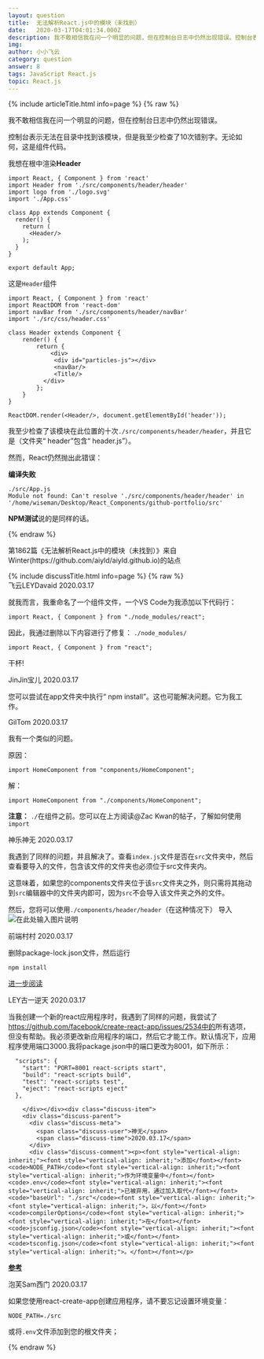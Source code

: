 ```yaml
---
layout: question
title:  无法解析React.js中的模块（未找到）
date:   2020-03-17T04:01:34.000Z
description: 我不敢相信我在问一个明显的问题，但在控制台日志中仍然出现错误。控制台表示无法在目录中找到该模块，但是我至少检查了10次错别字。无论如何，这是组件代码。...
img: 
author: 小小飞云
category: question
answer: 8
tags: JavaScript React.js
topic: React.js
---
```

<div class="article-root">
  <div class="article">
    {% include articleTitle.html info=page %}
    {% raw %}
    <div class="article-content"><p><font style="vertical-align: inherit;"><font style="vertical-align: inherit;">我不敢相信我在问一个明显的问题，但在控制台日志中仍然出现错误。</font></font></p>

<p><font style="vertical-align: inherit;"><font style="vertical-align: inherit;">控制台表示无法在目录中找到该模块，但是我至少检查了10次错别字。</font><font style="vertical-align: inherit;">无论如何，这是组件代码。</font></font></p>

<p><font style="vertical-align: inherit;"><font style="vertical-align: inherit;">我想</font><font style="vertical-align: inherit;">在根中</font><font style="vertical-align: inherit;">渲染</font></font><strong><font style="vertical-align: inherit;"><font style="vertical-align: inherit;">Header</font></font></strong><font style="vertical-align: inherit;"></font></p>

<pre><code>import React, { Component } from 'react'<font></font>
import Header from './src/components/header/header'<font></font>
import logo from './logo.svg'<font></font>
import './App.css'<font></font>
<font></font>
class App extends Component {<font></font>
  render() {<font></font>
    return (<font></font>
      &lt;Header/&gt;<font></font>
    );<font></font>
  }<font></font>
}<font></font>
<font></font>
export default App;<font></font>
</code></pre>

<p><font style="vertical-align: inherit;"><font style="vertical-align: inherit;">这是</font></font><code>Header</code><font style="vertical-align: inherit;"><font style="vertical-align: inherit;">组件</font></font></p>

<pre><code>import React, { Component } from 'react'<font></font>
import ReactDOM from 'react-dom'<font></font>
import navBar from './src/components/header/navBar'<font></font>
import './src/css/header.css'<font></font>
<font></font>
class Header extends Component {<font></font>
    render() {<font></font>
        return {<font></font>
            &lt;div&gt;<font></font>
             &lt;div id="particles-js"&gt;&lt;/div&gt;<font></font>
             &lt;navBar/&gt;<font></font>
             &lt;Title/&gt;<font></font>
          &lt;/div&gt;<font></font>
        };<font></font>
    }<font></font>
}<font></font>
<font></font>
ReactDOM.render(&lt;Header/&gt;, document.getElementById('header'));<font></font>
</code></pre>

<p><font style="vertical-align: inherit;"><font style="vertical-align: inherit;">我至少检查了该模块在此位置的十次</font></font><code>./src/components/header/header</code><font style="vertical-align: inherit;"><font style="vertical-align: inherit;">，并且它是（文件夹“ header”包含“ header.js”）。</font></font></p>

<p><font style="vertical-align: inherit;"><font style="vertical-align: inherit;">然而，React仍然抛出此错误：</font></font></p>

<p><strong><font style="vertical-align: inherit;"><font style="vertical-align: inherit;">编译失败</font></font></strong></p>

<p><code>./src/App.js
Module not found: Can't resolve './src/components/header/header' in '/home/wiseman/Desktop/React_Components/github-portfolio/src'</code></p>

<p><strong><font style="vertical-align: inherit;"><font style="vertical-align: inherit;">NPM测试</font></font></strong><font style="vertical-align: inherit;"><font style="vertical-align: inherit;">说的是同样的话。</font></font></p></div>
    {% endraw %}
  </div>
  <p class="winter_mark">第1862篇《无法解析React.js中的模块（未找到）》来自Winter(https://github.com/aiyld/aiyld.github.io)的站点</p>
  <div class="discuss-wrapper">
    {% include discussTitle.html info=page %}
    {% raw %}
    <div class="discuss-item">
        <div class="discuss-parent">
          <div class="discuss-meta">
            <span class="discuss-user">飞云LEYDavaid</span>
            <span class="discuss-time">2020.03.17</span>
          </div>
          <div class="discuss-comment"><p><font style="vertical-align: inherit;"><font style="vertical-align: inherit;">就我而言，我重命名了一个组件文件，一个VS Code为我添加以下代码行： </font></font></p>

<pre><code>import React, { Component } from "./node_modules/react";
</code></pre>

<p><font style="vertical-align: inherit;"><font style="vertical-align: inherit;">因此，我通过删除以下内容进行了修复： </font></font><code>./node_modules/</code></p>

<pre><code>import React, { Component } from "react";
</code></pre>

<p><font style="vertical-align: inherit;"><font style="vertical-align: inherit;">干杯!</font></font></p></div>
        </div></div><div class="discuss-item">
        <div class="discuss-parent">
          <div class="discuss-meta">
            <span class="discuss-user">JinJin宝儿</span>
            <span class="discuss-time">2020.03.17</span>
          </div>
          <div class="discuss-comment"><p><font style="vertical-align: inherit;"><font style="vertical-align: inherit;">您可以尝试在app文件夹中执行“ npm install”。</font><font style="vertical-align: inherit;">这也可能解决问题。</font><font style="vertical-align: inherit;">它为我工作。</font></font></p></div>
        </div></div><div class="discuss-item">
        <div class="discuss-parent">
          <div class="discuss-meta">
            <span class="discuss-user">GilTom</span>
            <span class="discuss-time">2020.03.17</span>
          </div>
          <div class="discuss-comment"><p><font style="vertical-align: inherit;"><font style="vertical-align: inherit;">我有一个类似的问题。</font></font></p>

<p><font style="vertical-align: inherit;"><font style="vertical-align: inherit;">原因：</font></font></p>

<pre><code>import HomeComponent from "components/HomeComponent";
</code></pre>

<p><font style="vertical-align: inherit;"><font style="vertical-align: inherit;">解：</font></font></p>

<pre><code>import HomeComponent from "./components/HomeComponent";
</code></pre>

<p><strong><font style="vertical-align: inherit;"><font style="vertical-align: inherit;">注意：</font></font></strong> <code>./</code><font style="vertical-align: inherit;"><font style="vertical-align: inherit;">在组件之前。</font><font style="vertical-align: inherit;">您可以在上方阅读@Zac Kwan的帖子，了解如何使用</font></font><code>import</code></p></div>
        </div></div><div class="discuss-item">
        <div class="discuss-parent">
          <div class="discuss-meta">
            <span class="discuss-user">神乐神无</span>
            <span class="discuss-time">2020.03.17</span>
          </div>
          <div class="discuss-comment"><p><font style="vertical-align: inherit;"><font style="vertical-align: inherit;">我遇到了同样的问题，并且解决了。</font><font style="vertical-align: inherit;">查看</font></font><code>index.js</code><font style="vertical-align: inherit;"><font style="vertical-align: inherit;">文件是否在</font></font><code>src</code><font style="vertical-align: inherit;"><font style="vertical-align: inherit;">文件夹中，然后查看要导入的文件，包含该文件的文件夹也必须位于src文件夹内。</font></font></p>

<p><font style="vertical-align: inherit;"><font style="vertical-align: inherit;">这意味着，如果您的components文件夹位于该</font></font><code>src</code><font style="vertical-align: inherit;"><font style="vertical-align: inherit;">文件</font><font style="vertical-align: inherit;">夹之外</font><font style="vertical-align: inherit;">，则只需将其拖动到</font></font><code>src</code><font style="vertical-align: inherit;"><font style="vertical-align: inherit;">编辑器中的文件夹</font><font style="vertical-align: inherit;">内即可，</font><font style="vertical-align: inherit;">因为</font></font><code>src</code><font style="vertical-align: inherit;"><font style="vertical-align: inherit;">不会导入</font><font style="vertical-align: inherit;">该文件</font><font style="vertical-align: inherit;">夹</font><font style="vertical-align: inherit;">之外的</font><font style="vertical-align: inherit;">文件。</font></font></p>

<p><font style="vertical-align: inherit;"><font style="vertical-align: inherit;">然后，您将可以使用</font></font><code>./components/header/header</code><font style="vertical-align: inherit;"><font style="vertical-align: inherit;">（在这种情况下）
 </font><font style="vertical-align: inherit;">导入</font></font><img src="https://i.stack.imgur.com/MkbFx.png" alt="在此处输入图片说明"> </p></div>
        </div></div><div class="discuss-item">
        <div class="discuss-parent">
          <div class="discuss-meta">
            <span class="discuss-user">前端村村</span>
            <span class="discuss-time">2020.03.17</span>
          </div>
          <div class="discuss-comment"><p><font style="vertical-align: inherit;"><font style="vertical-align: inherit;">删除package-lock.json文件，然后运行 </font></font></p>

<pre><code>npm install
</code></pre>

<p><a href="https://github.com/ReactTraining/react-router/issues/6695" rel="nofollow noreferrer"><font style="vertical-align: inherit;"><font style="vertical-align: inherit;">进一步阅读</font></font></a></p></div>
        </div></div><div class="discuss-item">
        <div class="discuss-parent">
          <div class="discuss-meta">
            <span class="discuss-user">LEY古一逆天</span>
            <span class="discuss-time">2020.03.17</span>
          </div>
          <div class="discuss-comment"><p><font style="vertical-align: inherit;"><font style="vertical-align: inherit;">当我创建一个新的react应用程序时，我遇到了同样的问题，我尝试了</font></font><a href="https://github.com/facebook/create-react-app/issues/2534" rel="nofollow noreferrer"><font style="vertical-align: inherit;"><font style="vertical-align: inherit;">https://github.com/facebook/create-react-app/issues/2534中的</font></font></a><font style="vertical-align: inherit;"><font style="vertical-align: inherit;">所有选项，</font><font style="vertical-align: inherit;">  但没有帮助。</font><font style="vertical-align: inherit;">我必须更改新应用程序的端口，然后它才能工作。</font><font style="vertical-align: inherit;">默认情况下，应用程序使用端口3000.我将package.json中的端口更改为8001，如下所示：</font></font></p>

<pre><code>  "scripts": {<font></font>
    "start": "PORT=8001 react-scripts start",<font></font>
    "build": "react-scripts build",<font></font>
    "test": "react-scripts test",<font></font>
    "eject": "react-scripts eject"<font></font>
  },<font></font>
</code></pre></div>
        </div></div><div class="discuss-item">
        <div class="discuss-parent">
          <div class="discuss-meta">
            <span class="discuss-user">神无</span>
            <span class="discuss-time">2020.03.17</span>
          </div>
          <div class="discuss-comment"><p><font style="vertical-align: inherit;"><font style="vertical-align: inherit;">添加</font></font><code>NODE_PATH</code><font style="vertical-align: inherit;"><font style="vertical-align: inherit;">作为环境变量中</font></font><code>.env</code><font style="vertical-align: inherit;"><font style="vertical-align: inherit;">已被弃用，通过加入取代</font></font><code>"baseUrl": "./src"</code><font style="vertical-align: inherit;"><font style="vertical-align: inherit;">，以</font></font><code>compilerOptions</code><font style="vertical-align: inherit;"><font style="vertical-align: inherit;">在</font></font><code>jsconfig.json</code><font style="vertical-align: inherit;"><font style="vertical-align: inherit;">或</font></font><code>tsconfig.json</code><font style="vertical-align: inherit;"><font style="vertical-align: inherit;">。</font></font></p>

<p><strong><a href="https://github.com/facebook/create-react-app/pull/6656" rel="nofollow noreferrer"><font style="vertical-align: inherit;"><font style="vertical-align: inherit;">参考</font></font></a></strong></p></div>
        </div></div><div class="discuss-item">
        <div class="discuss-parent">
          <div class="discuss-meta">
            <span class="discuss-user">泡芙Sam西门</span>
            <span class="discuss-time">2020.03.17</span>
          </div>
          <div class="discuss-comment"><p><font style="vertical-align: inherit;"><font style="vertical-align: inherit;">如果您使用react-create-app创建应用程序，请不要忘记设置环境变量：</font></font></p>

<pre><code>NODE_PATH=./src
</code></pre>

<p><font style="vertical-align: inherit;"><font style="vertical-align: inherit;">或将</font></font><code>.env</code><font style="vertical-align: inherit;"><font style="vertical-align: inherit;">文件</font><font style="vertical-align: inherit;">添加到</font><font style="vertical-align: inherit;">您的根文件夹；</font></font></p></div>
        </div></div>
    {% endraw %}
  </div>
<div>
